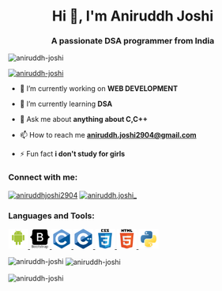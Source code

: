 <h1 align="center">Hi 👋, I'm Aniruddh Joshi</h1>
<h3 align="center">A passionate DSA programmer from India</h3>

<p align="left"> <img src="https://komarev.com/ghpvc/?username=aniruddh-joshi&label=Profile%20views&color=0e75b6&style=flat" alt="aniruddh-joshi" /> </p>

<p align="left"> <a href="https://github.com/ryo-ma/github-profile-trophy"><img src="https://github-profile-trophy.vercel.app/?username=aniruddh-joshi" alt="aniruddh-joshi" /></a> </p>

- 🔭 I’m currently working on **WEB DEVELOPMENT**

- 🌱 I’m currently learning **DSA**

- 💬 Ask me about **anything about C,C++**

- 📫 How to reach me **aniruddh.joshi2904@gmail.com**

- ⚡ Fun fact **i don't study for girls**

<h3 align="left">Connect with me:</h3>
<p align="left">
<a href="https://linkedin.com/in/aniruddhjoshi2904" target="blank"><img align="center" src="https://raw.githubusercontent.com/rahuldkjain/github-profile-readme-generator/master/src/images/icons/Social/linked-in-alt.svg" alt="aniruddhjoshi2904" height="30" width="40" /></a>
<a href="https://instagram.com/aniruddh.joshi_" target="blank"><img align="center" src="https://raw.githubusercontent.com/rahuldkjain/github-profile-readme-generator/master/src/images/icons/Social/instagram.svg" alt="aniruddh.joshi_" height="30" width="40" /></a>
</p>

<h3 align="left">Languages and Tools:</h3>
<p align="left"> <a href="https://developer.android.com" target="_blank" rel="noreferrer"> <img src="https://raw.githubusercontent.com/devicons/devicon/master/icons/android/android-original-wordmark.svg" alt="android" width="40" height="40"/> </a> <a href="https://getbootstrap.com" target="_blank" rel="noreferrer"> <img src="https://raw.githubusercontent.com/devicons/devicon/master/icons/bootstrap/bootstrap-plain-wordmark.svg" alt="bootstrap" width="40" height="40"/> </a> <a href="https://www.cprogramming.com/" target="_blank" rel="noreferrer"> <img src="https://raw.githubusercontent.com/devicons/devicon/master/icons/c/c-original.svg" alt="c" width="40" height="40"/> </a> <a href="https://www.w3schools.com/cpp/" target="_blank" rel="noreferrer"> <img src="https://raw.githubusercontent.com/devicons/devicon/master/icons/cplusplus/cplusplus-original.svg" alt="cplusplus" width="40" height="40"/> </a> <a href="https://www.w3schools.com/css/" target="_blank" rel="noreferrer"> <img src="https://raw.githubusercontent.com/devicons/devicon/master/icons/css3/css3-original-wordmark.svg" alt="css3" width="40" height="40"/> </a> <a href="https://www.w3.org/html/" target="_blank" rel="noreferrer"> <img src="https://raw.githubusercontent.com/devicons/devicon/master/icons/html5/html5-original-wordmark.svg" alt="html5" width="40" height="40"/> </a> <a href="https://www.python.org" target="_blank" rel="noreferrer"> <img src="https://raw.githubusercontent.com/devicons/devicon/master/icons/python/python-original.svg" alt="python" width="40" height="40"/> </a> </p>

<p><img align="left" src="https://github-readme-stats.vercel.app/api/top-langs?username=aniruddh-joshi&show_icons=true&locale=en&layout=compact" alt="aniruddh-joshi" /></p>

<p>&nbsp;<img align="center" src="https://github-readme-stats.vercel.app/api?username=aniruddh-joshi&show_icons=true&locale=en" alt="aniruddh-joshi" /></p>

<p><img align="center" src="https://github-readme-streak-stats.herokuapp.com/?user=aniruddh-joshi&" alt="aniruddh-joshi" /></p>

